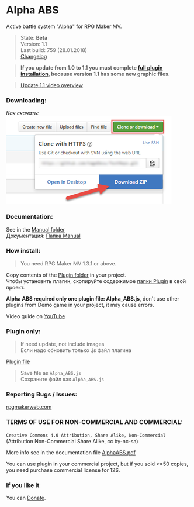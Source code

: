 # Alpha ABS
Active battle system "Alpha" for RPG Maker MV.

>State: **Beta**  
>Version: 1.1  
>Last build: 759 (28.01.2018)    
>[Changelog](https://github.com/KageDesu/Alpha-ABS/blob/master/Alpha%20ABS%20plugin/Changelog.md)  

> **If you update from 1.0 to 1.1 you must complete [full plugin installation](https://www.youtube.com/watch?v=1wXL39bwx0g), because version 1.1 has some new graphic files.**

> [Update 1.1 video overview](https://www.youtube.com/watch?v=o0ZeevT3oXQ)

### Downloading:  
*Как скачать:*  
![image](https://github.com/KageDesu/TestRepo/blob/master/Download.png)

### Documentation:
See in the [Manual folder](https://github.com/KageDesu/Alpha-ABS/tree/master/Alpha%20ABS%20plugin/Manual)  
Документация: [Папка Manual](https://github.com/KageDesu/Alpha-ABS/tree/master/Alpha%20ABS%20plugin/Manual)

### How install:
>You need RPG Maker MV 1.3.1 or above.  

Copy contents  of the [Plugin folder](https://github.com/KageDesu/Alpha-ABS/tree/master/Alpha%20ABS%20plugin/Plugin) in your project.  
Чтобы установить плагин, скопируйте содержимое [папки Plugin](https://github.com/KageDesu/Alpha-ABS/tree/master/Alpha%20ABS%20plugin/Plugin) в свой проект.

**Alpha ABS required only one plugin file: Alpha_ABS.js**, don't use other plugins from Demo game in your project, it may cause errors.

Video guide on [YouTube](https://www.youtube.com/watch?v=1wXL39bwx0g)

### Plugin only:
>If need update, not include images   
>Если надо обновить только .js файл плагина

[Plugin file](https://raw.githubusercontent.com/KageDesu/Alpha-ABS/master/Alpha%20ABS%20plugin/Plugin/js/plugins/Alpha_ABS.js)  
>Save file as `Alpha_ABS.js`  
>Сохраните файл как `Alpha_ABS.js`  

### Reporting Bugs / Issues:
[rpgmakerweb.com](http://forums.rpgmakerweb.com/index.php?/topic/66713-abs-alpha-preview/)

### TERMS OF USE FOR NON-COMMERCIAL AND COMMERCIAL:

`Creative Commons 4.0 Attribution, Share Alike, Non-Commercial`     
(Attribution Non-Commercial Share Alike, cc by-nc-sa)   

More info see in the documentation file [AlphaABS.pdf](https://github.com/KageDesu/Alpha-ABS/blob/master/Alpha%20ABS%20plugin/Manual/Alpha%20ABS.pdf)

You can use plugin in your commercial project, but if you sold >=50 copies, you need purchase commercial license for 12$.  

### If you like it
You can [Donate](https://www.paypal.com/cgi-bin/webscr?cmd=_s-xclick&hosted_button_id=AEG4RJ3CFR3N6).
